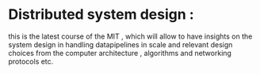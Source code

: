 #  Distributed system design : 

this is the latest  course of the MIT  , which will allow to  have insights on the system design in handling datapipelines in scale and relevant design choices from the computer architecture , algorithms and networking protocols etc. 